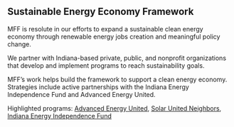 ## Sustainable Energy Economy Framework

MFF is resolute in our efforts to expand a sustainable clean energy economy through renewable energy jobs creation and meaningful policy change.

We partner with Indiana-based private, public, and nonprofit organizations that develop and implement programs to reach sustainability goals.

MFF’s work helps build the framework to support a clean energy economy. Strategies include active partnerships with the Indiana Energy Independence Fund and Advanced Energy United.

Highlighted programs: <a class="link" target=”_blank” href="https://advancedenergyunited.org/">Advanced Energy United</a>, <a class="link" target=”_blank” href="https://www.solarunitedneighbors.org/">Solar United Neighbors</a>, <a class="link" target=”_blank” href="https://energyindependencefund.org/">Indiana Energy Independence Fund</a>